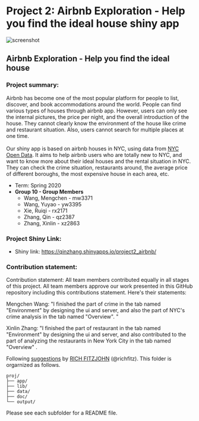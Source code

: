 # Project 2: Airbnb Exploration - Help you find the ideal house shiny app

![screenshot](doc/screenshot2.png)

## Airbnb Exploration - Help you find the ideal house


### Project summary:
Airbnb has become one of the most popular platform for people to list, discover, and book accommodations around the world. People can find various types of houses through airbnb app. However, users can only see the internal pictures, the price per night, and the overall introduction of the house. They cannot clearly know the environment of the house like crime and restaurant situation. Also, users cannot search for multiple places at one time. 
</br>
</br>Our shiny app is based on airbnb houses in NYC, using data from [NYC Open Data](https://opendata.cityofnewyork.us/). It aims to help airbnb users who are totally new to NYC, and want to know more about their ideal houses and the rental situation in NYC. They can check the crime situation, restaurants around, the average price of different boroughs, the most expensive house in each area, etc.

+ Term: Spring 2020
+ **Group 10 - Group Members**
	+ Wang, Mengchen - mw3371
	+ Wang, Yuyao - yw3395
	+ Xie, Ruiqi - rx2171
	+ Zhang, Qin - qz2387
	+ Zhang, Xinlin - xz2863


### Project Shiny Link:
+ Shiny link: https://qinzhang.shinyapps.io/project2_airbnb/



### Contribution statement: 
Contribution statement: All team members contributed equally in all stages of this project. All team members approve our work presented in this GitHub repository including this contributions statement. Here's their statements:

Mengchen Wang: "I finished the part of crime in the tab named "Environment" by designing the ui and server, and also the part of NYC's crime analysis in the tab named "Overview". "

Xinlin Zhang: "I finished the part of restaurant in the tab named "Environment" by designing the ui and server, and also contributed to the part of analyzing the restaurants in New York City in the tab named "Overview" .



Following [suggestions](http://nicercode.github.io/blog/2013-04-05-projects/) by [RICH FITZJOHN](http://nicercode.github.io/about/#Team) (@richfitz). This folder is orgarnized as follows.

```
proj/
├── app/
├── lib/
├── data/
├── doc/
└── output/
```

Please see each subfolder for a README file.

